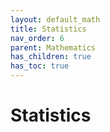 ```yaml
---
layout: default_math
title: Statistics
nav_order: 6
parent: Mathematics
has_children: true
has_toc: true
---
```


# Statistics

